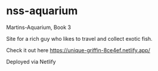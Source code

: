 # nss-aquarium
Martins-Aquarium, Book 3

Site for a rich guy who likes to travel and collect exotic fish.

Check it out here https://unique-griffin-8ce4ef.netlify.app/

Deployed via Netlify
